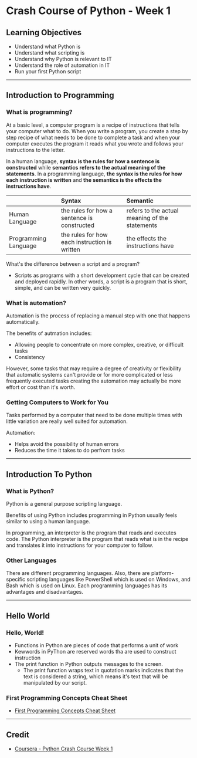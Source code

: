 # Crash Course of Python - Week 1

## Learning Objectives
* Understand what Python is
* Understand what scripting is
* Understand why Python is relevant to IT
* Understand the role of automation in IT
* Run your first Python script

---

## Introduction to Programming
### What is programming?
At a basic level, a computer program is a recipe of instructions that tells your computer what to do. When you write a program, you create a step by step recipe of what needs to be done to complete a task and when your computer executes the program it reads what you wrote and follows your instructions to the letter.  

In a human language, __**syntax** is the rules for how a sentence is constructed__ while __**semantics** refers to the actual meaning of the statements__.
In a programming language, __the **syntax** is the rules for how each instruction is written__ and __the **semantics** is the effects the instructions have__.  

|   | Syntax | Semantic |
|:-|:-|:-|
| Human Language | the rules for how a sentence is constructed | refers to the actual meaning of the statements |
| Programming Language | the rules for how each instruction is written | the effects the instructions have |

What's the difference between a script and a program?  
* Scripts as programs with a short development cycle that can be created and deployed rapidly. In other words, a script is a program that is short, simple, and can be written very quickly.

### What is automation?
Automation is the process of replacing a manual step with one that happens automatically.

The benefits of autmation includes:
* Allowing people to concentrate on more complex, creative, or difficult tasks
* Consistency

However, some tasks that may require a degree of creativity or flexibility that automatic systems can't provide or for more complicated or less frequently executed tasks creating the automation may actually be more effort or cost than it's worth.

### Getting Computers to Work for You
Tasks performed by a computer that need to be done multiple times with little variation are really well suited for automation.

Automation:
* Helps avoid the possibility of human errors
* Reduces the time it takes to do perfrom tasks

---

## Introduction To Python
### What is Python?
Python is a general purpose scripting language.

Benefits of using Python includes programming in Python usually feels similar to using a human language.

In programming, an interpreter is the program that reads and executes code. The Python interpreter is the program that reads what is in the recipe and translates it into instructions for your computer to follow.

### Other Languages
There are different programming languages. Also, there are platform-specific scripting languages like PowerShell which is used on Windows, and Bash which is used on Linux. Each programming languages has its advantages and disadvantages.

---

## Hello World
### Hello, World!
* Functions in Python are pieces of code that performs a unit of work
* Kewwords in PyThon are reserved words tha are used to construct instruction
* The print function in Python outputs messages to the screen.
    * The print function wraps text in quotation marks indicates that the text is considered a string, which means it's text that will be manipulated by our script.
### First Programming Concepts Cheat Sheet
* [First Programming Concepts Cheat Sheet](https://www.coursera.org/learn/python-crash-course/supplement/nonTo/first-programming-concepts-cheat-sheet)

---

## Credit
* [Coursera - Python Crash Course Week 1](https://www.coursera.org/learn/python-crash-course/home/week/1)
